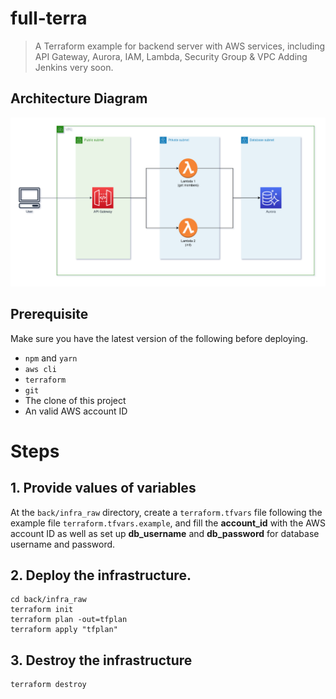 # full-terra

> A Terraform example for backend server with AWS services, including API Gateway, Aurora, IAM, Lambda, Security Group & VPC
> Adding Jenkins very soon.

## Architecture Diagram

<img src="./diagram/infra_back.jpg">

## Prerequisite
Make sure you have the latest version of the following before deploying.
- `npm` and `yarn`
- `aws cli`
- `terraform`
- `git`
- The clone of this project
- An valid AWS account ID

# Steps
## 1. Provide values of variables

At the `back/infra_raw` directory, create a `terraform.tfvars` file following the example file `terraform.tfvars.example`, and fill the **account_id** with the AWS account ID as well as set up **db_username** and **db_password** for database username and password.

## 2. Deploy the infrastructure.

```
cd back/infra_raw
terraform init
terraform plan -out=tfplan
terraform apply "tfplan"
```

## 3. Destroy the infrastructure

```
terraform destroy
```
